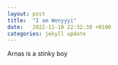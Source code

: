 ```yaml
---
layout: post
title:  "I am Wenyyyi"
date:   2022-11-10 22:32:38 +0100
categories: jekyll update
---
```

Arnas is a stinky boy